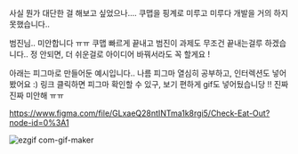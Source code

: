 사실 뭔가 대단한 걸 해보고 싶었으나....
쿠맵을 핑계로 미루고 미루다 개발을 거의 하지 못했습니다..

범진님.. 미안합니다 ㅠㅠ
쿠맵 빠르게 끝내고 범진이 과제도 무조건 끝내는걸루 하겠습니다..
정 안되면, 더 쉬운걸로 아이디어 바꿔서라도 꼭 할게요 !


아래는 피그마로 만들어둔 예시입니다..
나름 피그마 열심히 공부하고, 인터렉션도 넣어봤어요 :)
링크 클릭하면 피그마 확인할 수 있구, 보기 편하게 gif도 넣어뒀습니당 !!
진짜진짜 미안해 ㅠㅠ

https://www.figma.com/file/GLxaeQ28ntINTma1k8rgi5/Check-Eat-Out?node-id=0%3A1

![ezgif com-gif-maker](https://user-images.githubusercontent.com/101259370/183383912-e5536fb4-5602-40a2-9d85-616f155bbc8f.gif)

